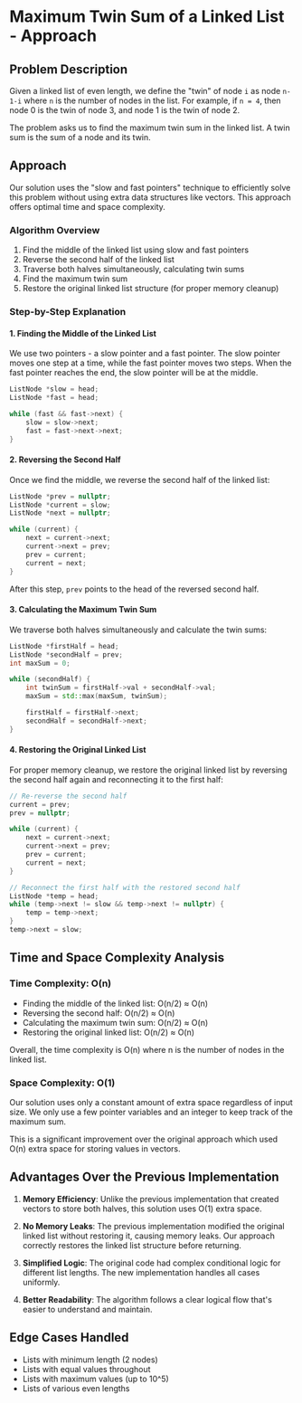 # Maximum Twin Sum of a Linked List - Approach

## Problem Description

Given a linked list of even length, we define the "twin" of node `i` as node `n-1-i` where `n` is the number of nodes in the list. For example, if `n = 4`, then node 0 is the twin of node 3, and node 1 is the twin of node 2.

The problem asks us to find the maximum twin sum in the linked list. A twin sum is the sum of a node and its twin.

## Approach

Our solution uses the "slow and fast pointers" technique to efficiently solve this problem without using extra data structures like vectors. This approach offers optimal time and space complexity.

### Algorithm Overview

1. Find the middle of the linked list using slow and fast pointers
2. Reverse the second half of the linked list
3. Traverse both halves simultaneously, calculating twin sums
4. Find the maximum twin sum
5. Restore the original linked list structure (for proper memory cleanup)

### Step-by-Step Explanation

#### 1. Finding the Middle of the Linked List

We use two pointers - a slow pointer and a fast pointer. The slow pointer moves one step at a time, while the fast pointer moves two steps. When the fast pointer reaches the end, the slow pointer will be at the middle.

```cpp
ListNode *slow = head;
ListNode *fast = head;

while (fast && fast->next) {
    slow = slow->next;
    fast = fast->next->next;
}
```

#### 2. Reversing the Second Half

Once we find the middle, we reverse the second half of the linked list:

```cpp
ListNode *prev = nullptr;
ListNode *current = slow;
ListNode *next = nullptr;

while (current) {
    next = current->next;
    current->next = prev;
    prev = current;
    current = next;
}
```

After this step, `prev` points to the head of the reversed second half.

#### 3. Calculating the Maximum Twin Sum

We traverse both halves simultaneously and calculate the twin sums:

```cpp
ListNode *firstHalf = head;
ListNode *secondHalf = prev;
int maxSum = 0;

while (secondHalf) {
    int twinSum = firstHalf->val + secondHalf->val;
    maxSum = std::max(maxSum, twinSum);

    firstHalf = firstHalf->next;
    secondHalf = secondHalf->next;
}
```

#### 4. Restoring the Original Linked List

For proper memory cleanup, we restore the original linked list by reversing the second half again and reconnecting it to the first half:

```cpp
// Re-reverse the second half
current = prev;
prev = nullptr;

while (current) {
    next = current->next;
    current->next = prev;
    prev = current;
    current = next;
}

// Reconnect the first half with the restored second half
ListNode *temp = head;
while (temp->next != slow && temp->next != nullptr) {
    temp = temp->next;
}
temp->next = slow;
```

## Time and Space Complexity Analysis

### Time Complexity: O(n)

- Finding the middle of the linked list: O(n/2) ≈ O(n)
- Reversing the second half: O(n/2) ≈ O(n)
- Calculating the maximum twin sum: O(n/2) ≈ O(n)
- Restoring the original linked list: O(n/2) ≈ O(n)

Overall, the time complexity is O(n) where n is the number of nodes in the linked list.

### Space Complexity: O(1)

Our solution uses only a constant amount of extra space regardless of input size. We only use a few pointer variables and an integer to keep track of the maximum sum.

This is a significant improvement over the original approach which used O(n) extra space for storing values in vectors.

## Advantages Over the Previous Implementation

1. **Memory Efficiency**: Unlike the previous implementation that created vectors to store both halves, this solution uses O(1) extra space.

2. **No Memory Leaks**: The previous implementation modified the original linked list without restoring it, causing memory leaks. Our approach correctly restores the linked list structure before returning.

3. **Simplified Logic**: The original code had complex conditional logic for different list lengths. The new implementation handles all cases uniformly.

4. **Better Readability**: The algorithm follows a clear logical flow that's easier to understand and maintain.

## Edge Cases Handled

- Lists with minimum length (2 nodes)
- Lists with equal values throughout
- Lists with maximum values (up to 10^5)
- Lists of various even lengths
